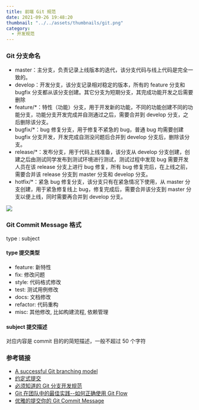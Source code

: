 ```yaml
---
title: 前端 Git 规范
date: 2021-09-26 19:48:20
thumbnail: "../../assets/thumbnails/git.png"
category:
  - 开发规范
---
```


### Git 分支命名

- master：主分支，负责记录上线版本的迭代，该分支代码与线上代码是完全一致的。
- develop：开发分支，该分支记录相对稳定的版本，所有的 feature 分支和 bugfix 分支都从该分支创建。其它分支为短期分支，其完成功能开发之后需要删除
- feature/\*：特性（功能）分支，用于开发新的功能，不同的功能创建不同的功能分支，功能分支开发完成并自测通过之后，需要合并到 develop 分支，之后删除该分支。
- bugfix/\*：bug 修复分支，用于修复不紧急的 bug，普通 bug 均需要创建 bugfix 分支开发，开发完成自测没问题后合并到 develop 分支后，删除该分支。
- release/\*：发布分支，用于代码上线准备，该分支从 develop 分支创建，创建之后由测试同学发布到测试环境进行测试，测试过程中发现 bug 需要开发人员在该 release 分支上进行 bug 修复，所有 bug 修复完后，在上线之前，需要合并该 release 分支到 master 分支和 develop 分支。
- hotfix/\*：紧急 bug 修复分支，该分支只有在紧急情况下使用，从 master 分支创建，用于紧急修复线上 bug，修复完成后，需要合并该分支到 master 分支以便上线，同时需要再合并到 develop 分支。

![](https://user-gold-cdn.xitu.io/2018/7/9/1647e5710a461adc?imageView2/0/w/1280/h/960/format/webp/ignore-error/1)

### Git Commit Message 格式

type : subject

#### type 提交类型

- feature: 新特性
- fix: 修改问题
- style: 代码格式修改
- test: 测试用例修改
- docs: 文档修改
- refactor: 代码重构
- misc: 其他修改, 比如构建流程, 依赖管理

#### subject 提交描述

对应内容是 commit 目的的简短描述，一般不超过 50 个字符

### 参考链接

- [A successful Git branching model](https://nvie.com/posts/a-successful-git-branching-model/)
- [约定式提交](https://www.conventionalcommits.org/zh/v1.0.0-beta.2/)
- [必须知道的 Git 分支开发规范](https://juejin.im/post/5b4328bbf265da0fa21a6820)
- [Git 在团队中的最佳实践--如何正确使用 Git Flow](http://www.open-open.com/lib/view/open1451353135339.html)
- [优雅的提交你的 Git Commit Message](https://zhuanlan.zhihu.com/p/34223150)
